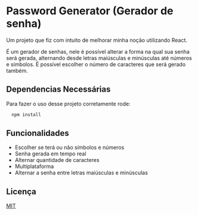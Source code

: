
# Password Generator (Gerador de senha)

Um projeto que fiz com intuito de melhorar minha noção utilizando React.

É um gerador de senhas, nele é possível alterar a forma na qual sua senha será gerada, alternando desde letras maiúsculas e minúsculas até números e símbolos. É possível escolher o número de caracteres que será gerado também.
## Dependencias Necessárias

Para fazer o uso desse projeto corretamente rode:

```bash
  npm install 
```



## Funcionalidades

- Escolher se terá ou não símbolos e números
- Senha gerada em tempo real
- Alternar quantidade de caracteres
- Multiplataforma
- Alternar a senha entre letras maiúsculas e minúsculas

## Licença

[MIT](https://choosealicense.com/licenses/mit/)

